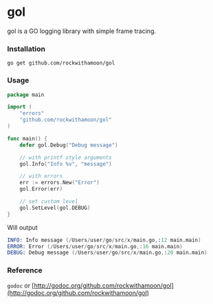 # gol

gol is a GO logging library with simple frame tracing.

### Installation

`go get github.com/rockwithamoon/gol`

### Usage

```go
package main

import (
    "errors"
    "github.com/rockwithamoon/gol"
)

func main() {
    defer gol.Debug("Debug message")

    // with printf style arguments
    gol.Info("Info %v", "message")

    // with errors
    err := errors.New("Error")
    gol.Error(err)

    // set custom level
    gol.SetLevel(gol.DEBUG)
}
```

Will output

```s
INFO: Info message (/Users/user/go/src/x/main.go,:12 main.main)
ERROR: Error (/Users/user/go/src/x/main.go,:16 main.main)
DEBUG: Debug message (/Users/user/go/src/x/main.go,:20 main.main)
```

### Reference

`godoc` or [http://godoc.org/github.com/rockwithamoon/gol](http://godoc.org/github.com/rockwithamoon/gol)
